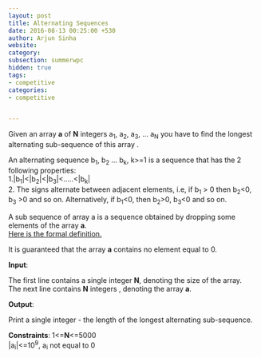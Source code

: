 ```yaml
---
layout: post
title: Alternating Sequences
date: 2016-08-13 00:25:00 +530
author: Arjun Sinha
website:
category:
subsection: summerwpc
hidden: true
tags:
- competitive
categories:
- competitive


---
```

Given an array **a** of **N** integers a<sub>1</sub>, a<sub>2</sub>, a<sub>3</sub>, ...  a<sub>N</sub> you have to find the longest alternating sub-sequence of this array .  

An alternating sequence b<sub>1</sub>, b<sub>2</sub> ... b<sub>k</sub>, k>=1 is a sequence that has the 2 following properties:  
1.|b<sub>1</sub>|<|b<sub>2</sub>|<|b<sub>3</sub>|<.....<|b<sub>k</sub>|  
2. The signs alternate between adjacent elements, i.e, if b<sub>1</sub> > 0 then b<sub>2</sub><0, b<sub>3</sub> >0 and so on.
Alternatively, if b<sub>1</sub><0, then b<sub>2</sub>>0, b<sub>3</sub><0 and so on.

A sub sequence of array a is a sequence obtained by dropping some elements of the array **a**.  
[Here is the formal definition.](https://en.wikipedia.org/wiki/Subsequence)  

It is guaranteed that the array **a** contains no element equal to 0.

**Input**:

The first line contains a single integer **N**, denoting the size of the array.  
The next line contains **N** integers , denoting the array **a**.  

**Output**:

Print a single integer - the length of the longest alternating sub-sequence.  

**Constraints**:
1<=**N**<=5000  
|a<sub>i</sub>|<=10<sup>9</sup>, a<sub>i</sub> not equal to 0  
